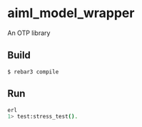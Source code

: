 # aiml_model_wrapper

An OTP library

## Build

    $ rebar3 compile

## Run

```sh
erl
1> test:stress_test().
```
